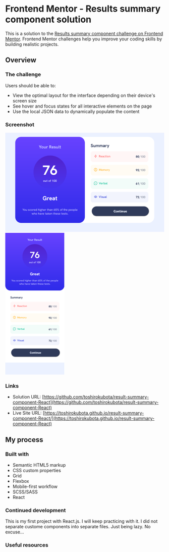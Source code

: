 # Frontend Mentor - Results summary component solution

This is a solution to the [Results summary component challenge on Frontend Mentor](https://www.frontendmentor.io/challenges/results-summary-component-CE_K6s0maV). Frontend Mentor challenges help you improve your coding skills by building realistic projects. 

## Overview

### The challenge

Users should be able to:

- View the optimal layout for the interface depending on their device's screen size
- See hover and focus states for all interactive elements on the page
- Use the local JSON data to dynamically populate the content

### Screenshot

![Screenshot (Desktop)](./screenshotDesktop.png)
![Screenshot (Mobile)](./screenshotMobile.png)

### Links

- Solution URL: [https://github.com/toshirokubota/result-summary-component-React](https://github.com/toshirokubota/result-summary-component-React)
- Live Site URL: [https://toshirokubota.github.io/result-summary-component-React/](https://toshirokubota.github.io/result-summary-component-React)

## My process

### Built with

- Semantic HTML5 markup
- CSS custom properties
- Grid
- Flexbox
- Mobile-first workflow
- SCSS/SASS
- React

### Continued development

This is my first project with React.js. I will keep practicing with it. 
I did not separate custome components into separate files. Just being lazy. No excuse...

### Useful resources


